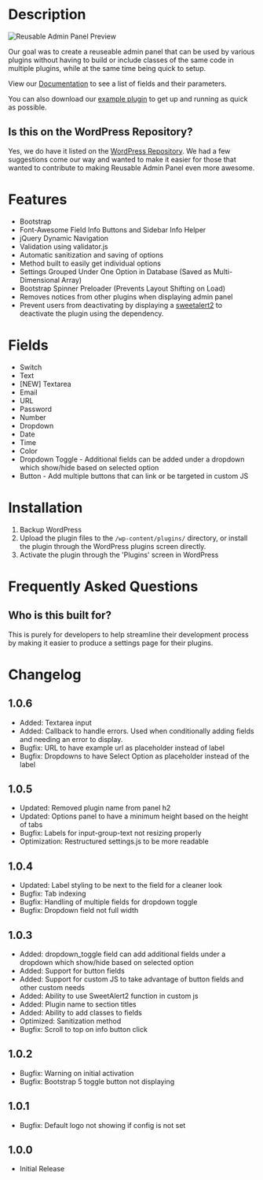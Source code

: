 # Description

<img src="https://www.polyplugins.com/plugins/reusable-admin-panel/preview.gif" alt="Reusable Admin Panel Preview" />

Our goal was to create a reuseable admin panel that can be used by various plugins without having to build or include classes of the same code in multiple plugins, while at the same time being quick to setup.

View our [Documentation](https://www.polyplugins.com/docs/reusable-admin-panel/) to see a list of fields and their parameters.

You can also download our [example plugin](https://www.polyplugins.com/reusable-admin-panel-example-plugin/) to get up and running as quick as possible.

## Is this on the WordPress Repository?
Yes, we do have it listed on the [WordPress Repository](https://wordpress.org/plugins/reusable-admin-panel/). We had a few suggestions come our way and wanted to make it easier for those that wanted to contribute to making Reusable Admin Panel even more awesome.

# Features

* Bootstrap
* Font-Awesome Field Info Buttons and Sidebar Info Helper
* jQuery Dynamic Navigation
* Validation using validator.js
* Automatic sanitization and saving of options
* Method built to easily get individual options
* Settings Grouped Under One Option in Database (Saved as Multi-Dimensional Array)
* Bootstrap Spinner Preloader (Prevents Layout Shifting on Load)
* Removes notices from other plugins when displaying admin panel
* Prevent users from deactivating by displaying a [sweetalert2](https://sweetalert2.github.io) to deactivate the plugin using the dependency.

# Fields

* Switch
* Text
* [NEW] Textarea
* Email
* URL
* Password
* Number
* Dropdown
* Date
* Time
* Color
* Dropdown Toggle - Additional fields can be added under a dropdown which show/hide based on selected option
* Button - Add multiple buttons that can link or be targeted in custom JS


# Installation

1. Backup WordPress
1. Upload the plugin files to the `/wp-content/plugins/` directory, or install the plugin through the WordPress plugins screen directly.
1. Activate the plugin through the 'Plugins' screen in WordPress


# Frequently Asked Questions

## Who is this built for?

This is purely for developers to help streamline their development process by making it easier to produce a settings page for their plugins.


# Changelog

## 1.0.6

* Added: Textarea input
* Added: Callback to handle errors. Used when conditionally adding fields and needing an error to display.
* Bugfix: URL to have example url as placeholder instead of label
* Bugfix: Dropdowns to have Select Option as placeholder instead of the label

## 1.0.5

* Updated: Removed plugin name from panel h2
* Updated: Options panel to have a minimum height based on the height of tabs
* Bugfix: Labels for input-group-text not resizing properly
* Optimization: Restructured settings.js to be more readable

## 1.0.4

* Updated: Label styling to be next to the field for a cleaner look
* Bugfix: Tab indexing
* Bugfix: Handling of multiple fields for dropdown toggle
* Bugfix: Dropdown field not full width

## 1.0.3

* Added: dropdown_toggle field can add additional fields under a dropdown which show/hide based on selected option
* Added: Support for button fields
* Added: Support for custom JS to take advantage of button fields and other custom needs
* Added: Ability to use SweetAlert2 function in custom js
* Added: Plugin name to section titles
* Added: Ability to add classes to fields
* Optimized: Sanitization method
* Bugfix: Scroll to top on info button click

## 1.0.2

* Bugfix: Warning on initial activation
* Bugfix: Bootstrap 5 toggle button not displaying

## 1.0.1

* Bugfix: Default logo not showing if config is not set

## 1.0.0

* Initial Release
